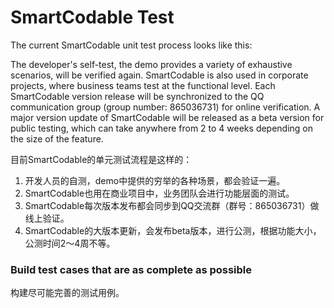 # SmartCodable Test

The current SmartCodable unit test process looks like this:

The developer's self-test, the demo provides a variety of exhaustive scenarios, will be verified again.
SmartCodable is also used in corporate projects, where business teams test at the functional level.
Each SmartCodable version release will be synchronized to the QQ communication group (group number: 865036731) for online verification.
A major version update of SmartCodable will be released as a beta version for public testing, which can take anywhere from 2 to 4 weeks depending on the size of the feature.



目前SmartCodable的单元测试流程是这样的：

1. 开发人员的自测，demo中提供的穷举的各种场景，都会验证一遍。
2. SmartCodable也用在商业项目中，业务团队会进行功能层面的测试。
3. SmartCodable每次版本发布都会同步到QQ交流群（群号：865036731）做线上验证。
4. SmartCodable的大版本更新，会发布beta版本，进行公测，根据功能大小，公测时间2～4周不等。





### Build test cases that are as complete as possible

构建尽可能完善的测试用例。



